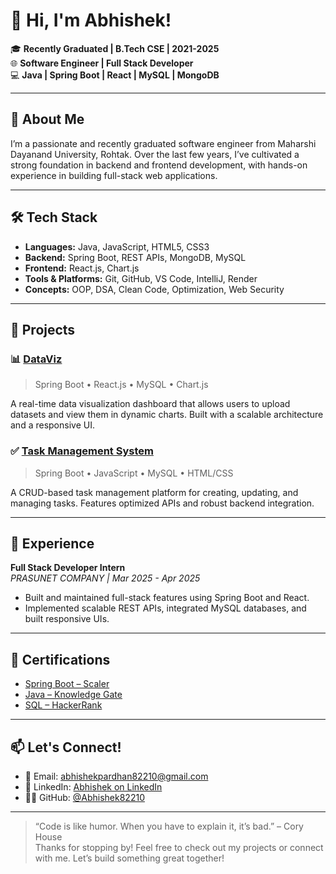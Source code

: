 # 👋 Hi, I'm Abhishek!

🎓 **Recently Graduated | B.Tech CSE | 2021-2025**  
🌐 **Software Engineer | Full Stack Developer**  
💻 **Java | Spring Boot | React | MySQL | MongoDB**

---

## 🚀 About Me

I’m a passionate and recently graduated software engineer from Maharshi Dayanand University, Rohtak. Over the last few years, I’ve cultivated a strong foundation in backend and frontend development, with hands-on experience in building full-stack web applications.

---

## 🛠️ Tech Stack

- **Languages:** Java, JavaScript, HTML5, CSS3
- **Backend:** Spring Boot, REST APIs, MongoDB, MySQL
- **Frontend:** React.js, Chart.js
- **Tools & Platforms:** Git, GitHub, VS Code, IntelliJ, Render
- **Concepts:** OOP, DSA, Clean Code, Optimization, Web Security

---

## 🧩 Projects

### 📊 [DataViz](https://github.com/Abhishek82210/DataViz)
> Spring Boot • React.js • MySQL • Chart.js

A real-time data visualization dashboard that allows users to upload datasets and view them in dynamic charts. Built with a scalable architecture and a responsive UI.

### ✅ [Task Management System](https://github.com/Abhishek82210/task-management-app)
> Spring Boot • JavaScript • MySQL • HTML/CSS

A CRUD-based task management platform for creating, updating, and managing tasks. Features optimized APIs and robust backend integration.

---

## 💼 Experience

**Full Stack Developer Intern**  
_PRASUNET COMPANY | Mar 2025 - Apr 2025_  
- Built and maintained full-stack features using Spring Boot and React.
- Implemented scalable REST APIs, integrated MySQL databases, and built responsive UIs.

---

## 📜 Certifications

- [Spring Boot – Scaler](https://moonshot.scaler.com/s/sl/CkUdx45Xnl)
- [Java – Knowledge Gate](https://learn.knowledgegate.ai/learn/certificate/11471205-219979)
- [SQL – HackerRank](https://www.hackerrank.com/certificates/cbc049fc025c)

---

## 📫 Let's Connect!

- 📧 Email: [abhishekpardhan82210@gmail.com](mailto:abhishekpardhan82210@gmail.com)
- 💼 LinkedIn: [Abhishek on LinkedIn](https://www.linkedin.com/in/abhishek82210)
- 🧑‍💻 GitHub: [@Abhishek82210](https://github.com/Abhishek82210)

---

> “Code is like humor. When you have to explain it, it’s bad.” – Cory House  
Thanks for stopping by! Feel free to check out my projects or connect with me. Let’s build something great together!



